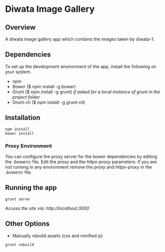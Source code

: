 # Diwata Image Gallery

## Overview
A diwata image gallery app which contains the images taken by diwata-1.

## Dependencies
To set up the development environment of the app, install the following on your system.
- npm
- Bower ($ npm install -g bower)
- Grunt ($ npm install -g grunt) *if asked for a local instance of grunt in the project folder*
- Grunt-cli ($ npm install -g grunt-cli)

## Installation
```
npm install
bower install
```

### Proxy Environment
You can configure the proxy server for the bower dependencies by editing the *.bowerrc* file. Edit the *proxy* and the *https-proxy* parameters. If you are not running in any environment remove the *proxy* and *https-proxy* in the *.bowerrc* file.
 
## Running the app
```
grunt serve
```
*Access the site via: http://localhost:3000*

## Other Options

- Manually rebuild assets (css and minified js)
```
grunt rebuild
```